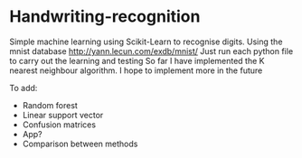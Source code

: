 # Handwriting-recognition
Simple machine learning using Scikit-Learn to recognise digits. Using the mnist database http://yann.lecun.com/exdb/mnist/
Just run each python file to carry out the learning and testing
So far I have implemented the K nearest neighbour algorithm. I hope to implement more in the future

To add: 
* Random forest
* Linear support vector
* Confusion matrices 
* App?
* Comparison between methods
